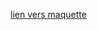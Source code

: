 [lien vers maquette](https://www.figma.com/file/qp9y4G3wlwj512AkHaq5qa/Untitled?type=design&node-id=0-1&mode=design&t=7YUUoLffLjkogutS-0)
